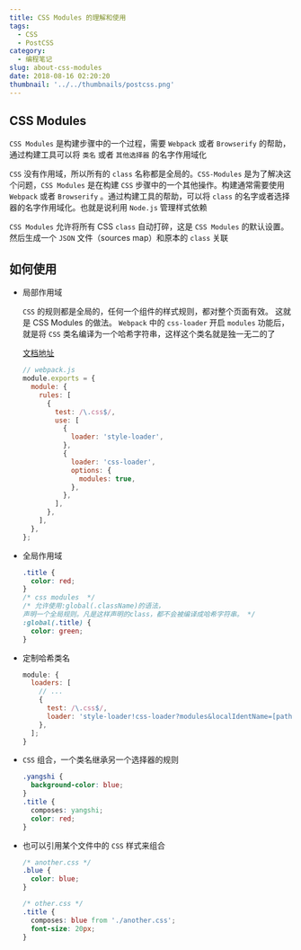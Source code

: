 ```yaml
---
title: CSS Modules 的理解和使用
tags:
  - CSS
  - PostCSS
category:
  - 编程笔记
slug: about-css-modules
date: 2018-08-16 02:20:20
thumbnail: '../../thumbnails/postcss.png'
---
```


## CSS Modules

`CSS Modules` 是构建步骤中的一个过程，需要 `Webpack` 或者 `Browserify` 的帮助，通过构建工具可以将 `类名` 或者 `其他选择器` 的名字作用域化

`CSS` 没有作用域，所以所有的 `class` 名称都是全局的。`CSS-Modules` 是为了解决这个问题，`CSS Modules` 是在构建 `CSS` 步骤中的一个其他操作。构建通常需要使用 `Webpack` 或者 `Browserify` 。通过构建工具的帮助，可以将 `class` 的名字或者选择器的名字作用域化。也就是说利用 `Node.js` 管理样式依赖

`CSS Modules` 允许将所有 CSS `class` 自动打碎，这是 `CSS Modules` 的默认设置。然后生成一个 `JSON` 文件（sources map）和原本的 `class` 关联

## 如何使用

- 局部作用域

  `CSS` 的规则都是全局的，任何一个组件的样式规则，都对整个页面有效。
  这就是 CSS Modules 的做法。 `Webpack` 中的 `css-loader` 开启 `modules` 功能后，就是将 `CSS` 类名编译为一个哈希字符串，这样这个类名就是独一无二的了

  [文档地址](https://www.webpackjs.com/loaders/css-loader/#modules)

  ```js
  // webpack.js
  module.exports = {
    module: {
      rules: [
        {
          test: /\.css$/,
          use: [
            {
              loader: 'style-loader',
            },
            {
              loader: 'css-loader',
              options: {
                modules: true,
              },
            },
          ],
        },
      ],
    },
  };
  ```

- 全局作用域

  ```css
  .title {
    color: red;
  }
  /* css modules  */
  /* 允许使用:global(.className)的语法，
  声明一个全局规则。凡是这样声明的class，都不会被编译成哈希字符串。 */
  :global(.title) {
    color: green;
  }
  ```

- 定制哈希类名

  ```js
  module: {
    loaders: [
      // ...
      {
        test: /\.css$/,
        loader: 'style-loader!css-loader?modules&localIdentName=[path][name]---[local]---[hash:base64:5]',
      },
    ];
  }
  ```

- `CSS` 组合，一个类名继承另一个选择器的规则

  ```css
  .yangshi {
    background-color: blue;
  }
  .title {
    composes: yangshi;
    color: red;
  }
  ```

- 也可以引用某个文件中的 `CSS` 样式来组合

  ```css
  /* another.css */
  .blue {
    color: blue;
  }

  /* other.css */
  .title {
    composes: blue from './another.css';
    font-size: 20px;
  }
  ```

